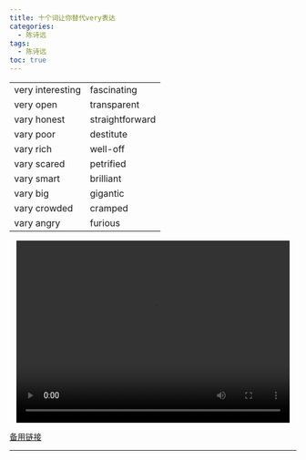 ```yaml
---
title: 十个词让你替代very表达
categories:
  - 陈诗远
tags:
  - 陈诗远
toc: true 
---
```


|||
|--|--|
|very interesting|fascinating|
|very open|transparent|
|vary honest|straightforward|
|vary poor |destitute|
|vary rich|well-off|
|vary scared|petrified|
|vary smart|brilliant|
|vary big |gigantic|
|vary crowded |cramped|
|vary angry |furious|


<p style="text-align:center">
   <video width="480" height="320" controls>
       <source src="/video/csy/6.mp4">
   </video>
</p>
 <p><a href="/video/csy/6.mp4">备用链接</a></p>
 
---





